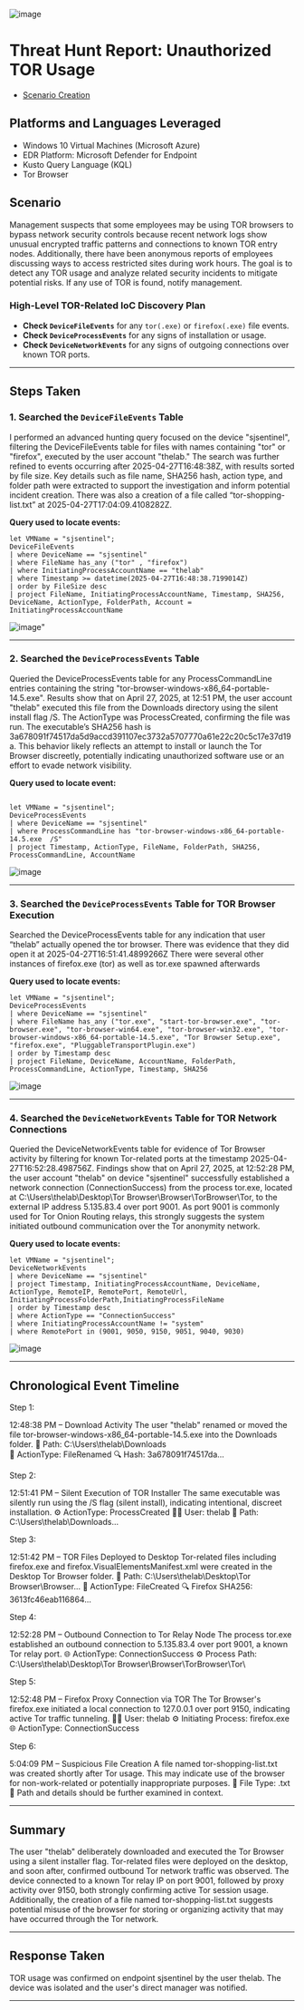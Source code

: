 ![image](https://github.com/user-attachments/assets/c8ff4936-5fc7-4ca9-8917-59d110269b7e)


# Threat Hunt Report: Unauthorized TOR Usage
- [Scenario Creation](https://github.com/SEMAJJAMES128/threat-hunting-scenario-tor/blob/main/Hunt2.md)

## Platforms and Languages Leveraged
- Windows 10 Virtual Machines (Microsoft Azure)
- EDR Platform: Microsoft Defender for Endpoint
- Kusto Query Language (KQL)
- Tor Browser

##  Scenario

Management suspects that some employees may be using TOR browsers to bypass network security controls because recent network logs show unusual encrypted traffic patterns and connections to known TOR entry nodes. Additionally, there have been anonymous reports of employees discussing ways to access restricted sites during work hours. The goal is to detect any TOR usage and analyze related security incidents to mitigate potential risks. If any use of TOR is found, notify management.

### High-Level TOR-Related IoC Discovery Plan

- **Check `DeviceFileEvents`** for any `tor(.exe)` or `firefox(.exe)` file events.
- **Check `DeviceProcessEvents`** for any signs of installation or usage.
- **Check `DeviceNetworkEvents`** for any signs of outgoing connections over known TOR ports.

---

## Steps Taken

### 1. Searched the `DeviceFileEvents` Table

I performed an advanced hunting query focused on the device "sjsentinel", filtering the DeviceFileEvents table for files with names containing "tor" or "firefox", executed by the user account "thelab." The search was further refined to events occurring after 2025-04-27T16:48:38Z, with results sorted by file size. Key details such as file name, SHA256 hash, action type, and folder path were extracted to support the investigation and inform potential incident creation. There was also a creation of a file called “tor-shopping-list.txt” at 2025-04-27T17:04:09.4108282Z.

**Query used to locate events:**

```kql
let VMName = "sjsentinel";
DeviceFileEvents
| where DeviceName == "sjsentinel"
| where FileName has_any ("tor" , "firefox")
| where InitiatingProcessAccountName == "thelab"
| where Timestamp >= datetime(2025-04-27T16:48:38.7199014Z)
| order by FileSize desc
| project FileName, InitiatingProcessAccountName, Timestamp, SHA256, DeviceName, ActionType, FolderPath, Account = InitiatingProcessAccountName

```
![image](https://github.com/user-attachments/assets/5d60715d-f648-4b1d-9191-d11e7cff097f)"

---

### 2. Searched the `DeviceProcessEvents` Table

Queried the DeviceProcessEvents table for any ProcessCommandLine entries containing the string "tor-browser-windows-x86_64-portable-14.5.exe". Results show that on April 27, 2025, at 12:51 PM, the user account "thelab" executed this file from the Downloads directory using the silent install flag /S. The ActionType was ProcessCreated, confirming the file was run. The executable’s SHA256 hash is 3a678091f74517da5d9accd391107ec3732a5707770a61e22c20c5c17e37d19a. This behavior likely reflects an attempt to install or launch the Tor Browser discreetly, potentially indicating unauthorized software use or an effort to evade network visibility.

**Query used to locate event:**

```kql

let VMName = "sjsentinel";
DeviceProcessEvents
| where DeviceName == "sjsentinel"
| where ProcessCommandLine has "tor-browser-windows-x86_64-portable-14.5.exe  /S"
| project Timestamp, ActionType, FileName, FolderPath, SHA256, ProcessCommandLine, AccountName

```
![image](https://github.com/user-attachments/assets/ecc0db73-4ab9-4b0d-ad6a-9d8512b8179e)

---

### 3. Searched the `DeviceProcessEvents` Table for TOR Browser Execution

Searched the DeviceProcessEvents table for any indication that user “thelab” actually opened the tor browser. There was evidence that they did open it at 2025-04-27T16:51:41.4899266Z
There were several other instances of firefox.exe (tor) as well as tor.exe spawned afterwards

**Query used to locate events:**

```kql
let VMName = "sjsentinel";
DeviceProcessEvents
| where DeviceName == "sjsentinel"
| where FileName has_any ("tor.exe", "start-tor-browser.exe", "tor-browser.exe", "tor-browser-win64.exe", "tor-browser-win32.exe", "tor-browser-windows-x86_64-portable-14.5.exe", "Tor Browser Setup.exe", "firefox.exe", "PluggableTransportPlugin.exe")
| order by Timestamp desc
| project FileName, DeviceName, AccountName, FolderPath, ProcessCommandLine, ActionType, Timestamp, SHA256

```
![image](https://github.com/user-attachments/assets/40102780-44de-4483-b310-d09cbe03c2a5)

---

### 4. Searched the `DeviceNetworkEvents` Table for TOR Network Connections

Queried the DeviceNetworkEvents table for evidence of Tor Browser activity by filtering for known Tor-related ports at the timestamp 2025-04-27T16:52:28.498756Z. Findings show that on April 27, 2025, at 12:52:28 PM, the user account "thelab" on device "sjsentinel" successfully established a network connection (ConnectionSuccess) from the process tor.exe, located at C:\Users\thelab\Desktop\Tor Browser\Browser\TorBrowser\Tor\, to the external IP address 5.135.83.4 over port 9001. As port 9001 is commonly used for Tor Onion Routing relays, this strongly suggests the system initiated outbound communication over the Tor 
anonymity network.

**Query used to locate events:**

```kql
let VMName = "sjsentinel";
DeviceNetworkEvents
| where DeviceName == "sjsentinel"
| project Timestamp, InitiatingProcessAccountName, DeviceName, ActionType, RemoteIP, RemotePort, RemoteUrl, InitiatingProcessFolderPath,InitiatingProcessFileName
| order by Timestamp desc 
| where ActionType == "ConnectionSuccess"
| where InitiatingProcessAccountName != "system"
| where RemotePort in (9001, 9050, 9150, 9051, 9040, 9030)

```
![image](https://github.com/user-attachments/assets/2c0525de-1df5-48c5-a24b-29ab3dfabaf6)

---

## Chronological Event Timeline 

Step 1: 

12:48:38 PM – Download Activity
The user "thelab" renamed or moved the file tor-browser-windows-x86_64-portable-14.5.exe into the Downloads folder.
 📁 Path: C:\Users\thelab\Downloads\
 🔐 ActionType: FileRenamed
 🔍 Hash: 3a678091f74517da...



Step 2: 

12:51:41 PM – Silent Execution of TOR Installer
The same executable was silently run using the /S flag (silent install), indicating intentional, discreet installation.
 ⚙️ ActionType: ProcessCreated
 🧑‍💻 User: thelab
 📁 Path: C:\Users\thelab\Downloads\...



Step 3: 

12:51:42 PM – TOR Files Deployed to Desktop
Tor-related files including firefox.exe and firefox.VisualElementsManifest.xml were created in the Desktop Tor Browser folder.
 📁 Path: C:\Users\thelab\Desktop\Tor Browser\Browser\...
 📄 ActionType: FileCreated
 🔍 Firefox SHA256: 3613fc46eab116864...



Step 4: 

12:52:28 PM – Outbound Connection to Tor Relay Node
The process tor.exe established an outbound connection to 5.135.83.4 over port 9001, a known Tor relay port.
 🌐 ActionType: ConnectionSuccess
 ⚙️ Process Path: C:\Users\thelab\Desktop\Tor Browser\Browser\TorBrowser\Tor\



Step 5: 

12:52:48 PM – Firefox Proxy Connection via TOR
The Tor Browser's firefox.exe initiated a local connection to 127.0.0.1 over port 9150, indicating active Tor traffic tunneling.
 🧑‍💻 User: thelab
 ⚙️ Initiating Process: firefox.exe
 🌐 ActionType: ConnectionSuccess



Step 6: 

5:04:09 PM – Suspicious File Creation
A file named tor-shopping-list.txt was created shortly after Tor usage. This may indicate use of the browser for non-work-related or potentially inappropriate purposes.
 📄 File Type: .txt
 📍 Path and details should be further examined in context.


---

## Summary

The user "thelab" deliberately downloaded and executed the Tor Browser using a silent installer flag. Tor-related files were deployed on the desktop, and soon after, confirmed outbound Tor network traffic was observed. The device connected to a known Tor relay IP on port 9001, followed by proxy activity over 9150, both strongly confirming active Tor session usage. Additionally, the creation of a file named tor-shopping-list.txt suggests potential misuse of the browser for storing or organizing activity that may have occurred through the Tor network.

---

## Response Taken

TOR usage was confirmed on endpoint sjsentinel by the user thelab. The device was isolated and the user's direct manager was notified.

---
